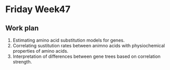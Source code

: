 # Friday Week47

## Work plan

1. Estimating amino acid substitution models for genes.
2. Correlating sustitution rates between animno acids with physiochemical properties of amino acids.
3. Interpretation of differences between gene trees based on correlation strength.

